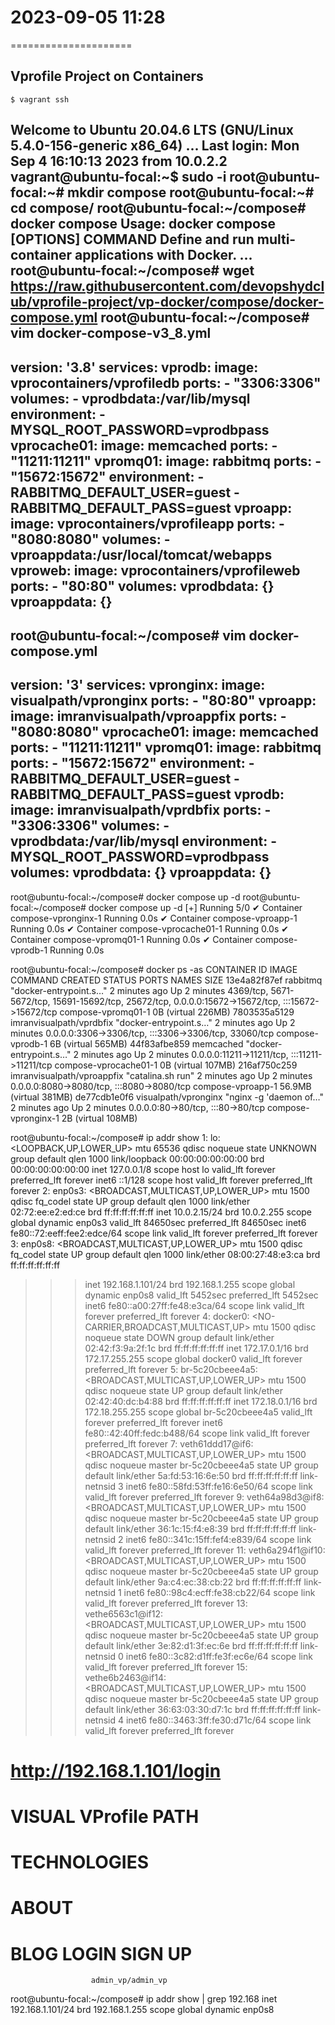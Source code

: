 # 2023-09-05    11:28
=====================


Vprofile Project on Containers
------------------------------
    $ vagrant ssh
Welcome to Ubuntu 20.04.6 LTS (GNU/Linux 5.4.0-156-generic x86_64)
...
Last login: Mon Sep  4 16:10:13 2023 from 10.0.2.2
vagrant@ubuntu-focal:~$ sudo -i
root@ubuntu-focal:~# mkdir compose
root@ubuntu-focal:~# cd compose/
root@ubuntu-focal:~/compose# docker compose
    Usage:  docker compose [OPTIONS] COMMAND
    Define and run multi-container applications with Docker.
...
root@ubuntu-focal:~/compose# wget https://raw.githubusercontent.com/devopshydclub/vprofile-project/vp-docker/compose/docker-compose.yml
root@ubuntu-focal:~/compose# vim docker-compose-v3_8.yml
-------
version: '3.8'
services:
  vprodb:
    image: vprocontainers/vprofiledb
    ports:
      - "3306:3306"
    volumes:
      - vprodbdata:/var/lib/mysql
    environment:
      - MYSQL_ROOT_PASSWORD=vprodbpass
  vprocache01:
    image: memcached
    ports:
      - "11211:11211"
  vpromq01:
    image: rabbitmq
    ports:
      - "15672:15672"
    environment:
      - RABBITMQ_DEFAULT_USER=guest
      - RABBITMQ_DEFAULT_PASS=guest
  vproapp:
    image: vprocontainers/vprofileapp
    ports:
      - "8080:8080"
    volumes:
      - vproappdata:/usr/local/tomcat/webapps
  vproweb:
    image: vprocontainers/vprofileweb
    ports:
      - "80:80"
volumes:
  vprodbdata: {}
  vproappdata: {}
------

root@ubuntu-focal:~/compose# vim docker-compose.yml
------
version: '3'
services:
  vpronginx:
    image: visualpath/vpronginx
    ports:
      - "80:80"
  vproapp:
    image: imranvisualpath/vproappfix
    ports:
      - "8080:8080"
  vprocache01:
    image: memcached
    ports:
      - "11211:11211"
  vpromq01:
    image: rabbitmq
    ports:
      - "15672:15672"
    environment:
      - RABBITMQ_DEFAULT_USER=guest
      - RABBITMQ_DEFAULT_PASS=guest
  vprodb:
    image: imranvisualpath/vprdbfix
    ports:
      - "3306:3306"
    volumes:
      - vprodbdata:/var/lib/mysql
    environment:
      - MYSQL_ROOT_PASSWORD=vprodbpass
volumes:
  vprodbdata: {}
  vproappdata: {}
------

root@ubuntu-focal:~/compose# docker compose up -d
root@ubuntu-focal:~/compose# docker compose up -d
[+] Running 5/0
 ✔ Container compose-vpronginx-1    Running                          0.0s 
 ✔ Container compose-vproapp-1      Running                          0.0s 
 ✔ Container compose-vprocache01-1  Running                          0.0s 
 ✔ Container compose-vpromq01-1     Running                          0.0s 
 ✔ Container compose-vprodb-1       Running                          0.0s
 
root@ubuntu-focal:~/compose# docker ps -as
CONTAINER ID   IMAGE                        COMMAND                  CREATED         STATUS         PORTS                                                                                                NAMES                   SIZE
13e4a82f87ef   rabbitmq                     "docker-entrypoint.s…"   2 minutes ago   Up 2 minutes   4369/tcp, 5671-5672/tcp, 15691-15692/tcp, 25672/tcp, 0.0.0.0:15672->15672/tcp, :::15672->15672/tcp   compose-vpromq01-1      0B (virtual 226MB)
7803535a5129   imranvisualpath/vprdbfix     "docker-entrypoint.s…"   2 minutes ago   Up 2 minutes   0.0.0.0:3306->3306/tcp, :::3306->3306/tcp, 33060/tcp                                                 compose-vprodb-1        6B (virtual 565MB)
44f83afbe859   memcached                    "docker-entrypoint.s…"   2 minutes ago   Up 2 minutes   0.0.0.0:11211->11211/tcp, :::11211->11211/tcp                                                        compose-vprocache01-1   0B (virtual 107MB)
216af750c259   imranvisualpath/vproappfix   "catalina.sh run"        2 minutes ago   Up 2 minutes   0.0.0.0:8080->8080/tcp, :::8080->8080/tcp                                                            compose-vproapp-1       56.9MB (virtual 381MB)
de77cdb1e0f6   visualpath/vpronginx         "nginx -g 'daemon of…"   2 minutes ago   Up 2 minutes   0.0.0.0:80->80/tcp, :::80->80/tcp                                                                    compose-vpronginx-1     2B (virtual 108MB)

root@ubuntu-focal:~/compose# ip addr show
1: lo: <LOOPBACK,UP,LOWER_UP> mtu 65536 qdisc noqueue state UNKNOWN group default qlen 1000
    link/loopback 00:00:00:00:00:00 brd 00:00:00:00:00:00
    inet 127.0.0.1/8 scope host lo
       valid_lft forever preferred_lft forever
    inet6 ::1/128 scope host 
       valid_lft forever preferred_lft forever
2: enp0s3: <BROADCAST,MULTICAST,UP,LOWER_UP> mtu 1500 qdisc fq_codel state UP group default qlen 1000
    link/ether 02:72:ee:e2:ed:ce brd ff:ff:ff:ff:ff:ff
    inet 10.0.2.15/24 brd 10.0.2.255 scope global dynamic enp0s3
       valid_lft 84650sec preferred_lft 84650sec
    inet6 fe80::72:eeff:fee2:edce/64 scope link 
       valid_lft forever preferred_lft forever
3: enp0s8: <BROADCAST,MULTICAST,UP,LOWER_UP> mtu 1500 qdisc fq_codel state UP group default qlen 1000
    link/ether 08:00:27:48:e3:ca brd ff:ff:ff:ff:ff:ff
>>> inet 192.168.1.101/24 brd 192.168.1.255 scope global dynamic enp0s8
       valid_lft 5452sec preferred_lft 5452sec
    inet6 fe80::a00:27ff:fe48:e3ca/64 scope link 
       valid_lft forever preferred_lft forever
4: docker0: <NO-CARRIER,BROADCAST,MULTICAST,UP> mtu 1500 qdisc noqueue state DOWN group default 
    link/ether 02:42:f3:9a:2f:1c brd ff:ff:ff:ff:ff:ff
    inet 172.17.0.1/16 brd 172.17.255.255 scope global docker0
       valid_lft forever preferred_lft forever
5: br-5c20cbeee4a5: <BROADCAST,MULTICAST,UP,LOWER_UP> mtu 1500 qdisc noqueue state UP group default 
    link/ether 02:42:40:dc:b4:88 brd ff:ff:ff:ff:ff:ff
    inet 172.18.0.1/16 brd 172.18.255.255 scope global br-5c20cbeee4a5
       valid_lft forever preferred_lft forever
    inet6 fe80::42:40ff:fedc:b488/64 scope link 
       valid_lft forever preferred_lft forever
7: veth61ddd17@if6: <BROADCAST,MULTICAST,UP,LOWER_UP> mtu 1500 qdisc noqueue master br-5c20cbeee4a5 state UP group default 
    link/ether 5a:fd:53:16:6e:50 brd ff:ff:ff:ff:ff:ff link-netnsid 3
    inet6 fe80::58fd:53ff:fe16:6e50/64 scope link 
       valid_lft forever preferred_lft forever
9: veth64a98d3@if8: <BROADCAST,MULTICAST,UP,LOWER_UP> mtu 1500 qdisc noqueue master br-5c20cbeee4a5 state UP group default 
    link/ether 36:1c:15:f4:e8:39 brd ff:ff:ff:ff:ff:ff link-netnsid 2
    inet6 fe80::341c:15ff:fef4:e839/64 scope link 
       valid_lft forever preferred_lft forever
11: veth6a294f1@if10: <BROADCAST,MULTICAST,UP,LOWER_UP> mtu 1500 qdisc noqueue master br-5c20cbeee4a5 state UP group default 
    link/ether 9a:c4:ec:38:cb:22 brd ff:ff:ff:ff:ff:ff link-netnsid 1
    inet6 fe80::98c4:ecff:fe38:cb22/64 scope link 
       valid_lft forever preferred_lft forever
13: vethe6563c1@if12: <BROADCAST,MULTICAST,UP,LOWER_UP> mtu 1500 qdisc noqueue master br-5c20cbeee4a5 state UP group default 
    link/ether 3e:82:d1:3f:ec:6e brd ff:ff:ff:ff:ff:ff link-netnsid 0
    inet6 fe80::3c82:d1ff:fe3f:ec6e/64 scope link 
       valid_lft forever preferred_lft forever
15: vethe6b2463@if14: <BROADCAST,MULTICAST,UP,LOWER_UP> mtu 1500 qdisc noqueue master br-5c20cbeee4a5 state UP group default 
    link/ether 36:63:03:30:d7:1c brd ff:ff:ff:ff:ff:ff link-netnsid 4
    inet6 fe80::3463:3ff:fe30:d71c/64 scope link 
       valid_lft forever preferred_lft forever


# http://192.168.1.101/login
# VISUAL VProfile   PATH
# TECHNOLOGIES
# ABOUT
# BLOG                LOGIN                 SIGN UP
                      admin_vp/admin_vp

root@ubuntu-focal:~/compose# ip addr show | grep 192.168
    inet 192.168.1.101/24 brd 192.168.1.255 scope global dynamic enp0s8

